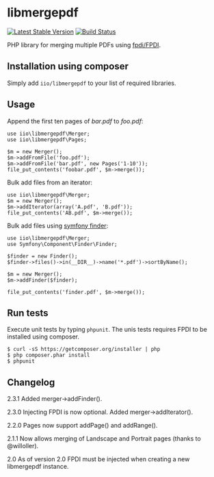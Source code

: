 libmergepdf
===========
[![Latest Stable Version](https://poser.pugx.org/iio/libmergepdf/v/stable.png)](https://packagist.org/packages/iio/libmergepdf)
[![Build Status](https://travis-ci.org/iio/libmergepdf.png?branch=master)](https://travis-ci.org/iio/libmergepdf)

PHP library for merging multiple PDFs using [fpdi/FPDI](https://github.com/iio/fpdi).


Installation using composer
---------------------------
Simply add `iio/libmergepdf` to your list of required libraries.


Usage
-----
Append the first ten pages of *bar.pdf* to *foo.pdf*:

	use iio\libmergepdf\Merger;
	use iio\libmergepdf\Pages;

    $m = new Merger();
    $m->addFromFile('foo.pdf');
    $m->addFromFile('bar.pdf', new Pages('1-10'));
    file_put_contents('foobar.pdf', $m->merge());

Bulk add files from an iterator:

    use iio\libmergepdf\Merger;
    $m = new Merger();
    $m->addIterator(array('A.pdf', 'B.pdf'));
    file_put_contents('AB.pdf', $m->merge());

Bulk add files using [symfony finder](http://symfony.com/doc/current/components/finder.html):

    use iio\libmergepdf\Merger;
    use Symfony\Component\Finder\Finder;

    $finder = new Finder();
    $finder->files()->in(__DIR__)->name('*.pdf')->sortByName();

    $m = new Merger();
    $m->addFinder($finder);

    file_put_contents('finder.pdf', $m->merge());


Run tests
---------
Execute unit tests by typing `phpunit`. The unis tests requires FPDI to be
installed using composer.

	$ curl -sS https://getcomposer.org/installer | php
    $ php composer.phar install
    $ phpunit


Changelog
---------
2.3.1 Added merger->addFinder().

2.3.0 Injecting FPDI is now optional. Added merger->addIterator().

2.2.0 Pages now support addPage() and addRange().

2.1.1 Now allows merging of Landscape and Portrait pages (thanks to @willoller).

2.0 As of version 2.0 FPDI must be injected when creating a new libmergepdf
instance.

